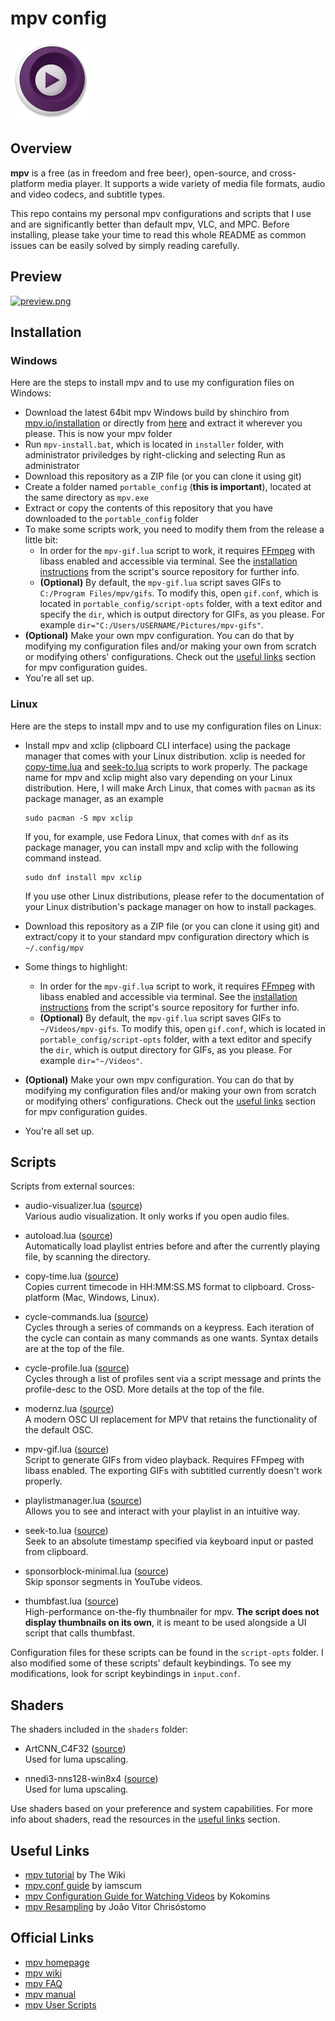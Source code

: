 # mpv config

![mpv logo](https://raw.githubusercontent.com/mpv-player/mpv.io/master/source/images/mpv-logo-128.png)

## Overview

**mpv** is a free (as in freedom and free beer), open-source, and cross-platform media player. It supports
a wide variety of media file formats, audio and video codecs, and subtitle types.

This repo contains my personal mpv configurations and scripts that I use and are significantly better than default mpv, VLC, and MPC. Before installing, please take your time to read this whole README as common issues can be easily solved by simply reading carefully.


## Preview

[![preview.png](https://i.postimg.cc/8zNHHPHy/preview.png)](https://postimg.cc/VdZnsw2M)

## Installation

### Windows

Here are the steps to install mpv and to use my configuration files on Windows:
* Download the latest 64bit mpv Windows build by shinchiro from [mpv.io/installation](https://mpv.io/installation/) or directly from [here](https://sourceforge.net/projects/mpv-player-windows/files/) and extract it wherever you please. This is now your mpv folder
* Run `mpv-install.bat`, which is located in `installer` folder, with administrator priviledges by right-clicking and selecting Run as administrator
* Download this repository as a ZIP file (or you can clone it using git)
* Create a folder named `portable_config` (**this is important**), located at the same directory as `mpv.exe`
* Extract or copy the contents of this repository that you have downloaded to the `portable_config` folder
* To make some scripts work, you need to modify them from the release a little bit:
  * In order for the `mpv-gif.lua` script to work, it requires [FFmpeg](https://ffmpeg.org/) with libass enabled and accessible via terminal. See the [installation instructions](https://github.com/Scheliux/mpv-gif-generator#installation) from the script's source repository for further info.
  * **(Optional)** By default, the `mpv-gif.lua` script saves GIFs to `C:/Program Files/mpv/gifs`. To modify this, open `gif.conf`, which is located in `portable_config/script-opts` folder, with a text editor and specify the `dir`, which is output directory for GIFs, as you please. For example `dir="C:/Users/USERNAME/Pictures/mpv-gifs"`.
* **(Optional)** Make your own mpv configuration. You can do that by modifying my configuration files and/or making your own from scratch or modifying others' configurations. Check out the [useful links](#useful-links) section for mpv configuration guides.
* You're all set up.

### Linux

Here are the steps to install mpv and to use my configuration files on Linux:

* Install mpv and xclip (clipboard CLI interface) using the package manager that comes with your Linux distribution. xclip is needed for [copy-time.lua](https://github.com/noelsimbolon/mpv-config/blob/linux/scripts/copy-time.lua) and [seek-to.lua](https://github.com/noelsimbolon/mpv-config/blob/linux/scripts/seek-to.lua) scripts to work properly. The package name for mpv and xclip might also vary depending on your Linux distribution. Here, I will make Arch Linux, that comes with `pacman` as its package manager, as an example
  
  ```
  sudo pacman -S mpv xclip
  ```

  If you, for example, use Fedora Linux, that comes with `dnf` as its package manager, you can install mpv and xclip with the following command instead.
  ```
  sudo dnf install mpv xclip
  ```

  If you use other Linux distributions, please refer to the documentation of your Linux distribution's package manager on how to install packages.

* Download this repository as a ZIP file (or you can clone it using git) and extract/copy it to your standard mpv configuration directory which is `~/.config/mpv`
* Some things to highlight:
  * In order for the `mpv-gif.lua` script to work, it requires [FFmpeg](https://ffmpeg.org/) with libass enabled and accessible via terminal. See the [installation instructions](https://github.com/Scheliux/mpv-gif-generator#installation) from the script's source repository for further info.
  * **(Optional)** By default, the `mpv-gif.lua` script saves GIFs to `~/Videos/mpv-gifs`. To modify this, open `gif.conf`, which is located in `portable_config/script-opts` folder, with a text editor and specify the `dir`, which is output directory for GIFs, as you please. For example `dir="~/Videos"`.
* **(Optional)** Make your own mpv configuration. You can do that by modifying my configuration files and/or making your own from scratch or modifying others' configurations. Check out the [useful links](#useful-links) section for mpv configuration guides.
* You're all set up.

## Scripts

Scripts from external sources:

* audio-visualizer.lua ([source](https://github.com/mfcc64/mpv-scripts#visualizerlua))\
  Various audio visualization. It only works if you open audio files.
  
* autoload.lua ([source](https://github.com/mpv-player/mpv/blob/master/TOOLS/lua/autoload.lua))\
  Automatically load playlist entries before and after the currently playing file, by scanning the directory.

* copy-time.lua ([source](https://github.com/linguisticmind/mpv-scripts/tree/master/copy-time))\
  Copies current timecode in HH:MM:SS.MS format to clipboard. Cross-platform (Mac, Windows, Linux).

* cycle-commands.lua ([source](https://github.com/CogentRedTester/mpv-scripts#cycle-commands))\
  Cycles through a series of commands on a keypress. Each iteration of the cycle can contain as many commands as one wants. Syntax details are at the top of the file.

* cycle-profile.lua ([source](https://github.com/CogentRedTester/mpv-scripts#cycle-profile))\
  Cycles through a list of profiles sent via a script message and prints the profile-desc to the OSD. More details at the top of the file.

* modernz.lua ([source](https://github.com/Samillion/ModernZ))\
  A modern OSC UI replacement for MPV that retains the functionality of the default OSC.

* mpv-gif.lua ([source](https://github.com/Scheliux/mpv-gif-generator))\
  Script to generate GIFs from video playback. Requires FFmpeg with libass enabled. The exporting GIFs with subtitled currently doesn't work properly.

* playlistmanager.lua ([source](https://github.com/jonniek/mpv-playlistmanager))\
  Allows you to see and interact with your playlist in an intuitive way.

* seek-to.lua ([source](https://github.com/dexeonify/mpv-config/blob/main/scripts/seek-to.lua))\
  Seek to an absolute timestamp specified via keyboard input or pasted from clipboard.

* sponsorblock-minimal.lua ([source](https://codeberg.org/jouni/mpv_sponsorblock_minimal))\
  Skip sponsor segments in YouTube videos.

* thumbfast.lua ([source](https://github.com/po5/thumbfast))\
  High-performance on-the-fly thumbnailer for mpv. **The script does not display thumbnails on its own**, it is meant to be used alongside a UI script that calls thumbfast.

Configuration files for these scripts can be found in the `script-opts` folder. I also modified some of these scripts' default keybindings. To see my modifications, look for script keybindings in `input.conf`.

## Shaders

The shaders included in the `shaders` folder:

* ArtCNN_C4F32 ([source](https://github.com/Artoriuz/ArtCNN/blob/main/GLSL/ArtCNN_C4F32.glsl))\
  Used for luma upscaling.

* nnedi3-nns128-win8x4 ([source](https://github.com/bjin/mpv-prescalers/tree/master))\
  Used for luma upscaling.

Use shaders based on your preference and system capabilities. For more info about shaders, read the resources in the [useful links](#useful-links) section.

## Useful Links

* [mpv tutorial](https://thewiki.moe/tutorials/mpv/) by The Wiki
* [mpv.conf guide](https://iamscum.wordpress.com/guides/videoplayback-guide/mpv-conf/) by iamscum
* [mpv Configuration Guide for Watching Videos](https://kokomins.wordpress.com/2019/10/14/mpv-config-guide/) by Kokomins
* [mpv Resampling](https://artoriuz.github.io/blog/mpv_upscaling.html) by João Vitor Chrisóstomo

## Official Links

* [mpv homepage](https://mpv.io/)  
* [mpv wiki](https://github.com/mpv-player/mpv/wiki)
* [mpv FAQ](https://github.com/mpv-player/mpv/wiki/FAQ)
* [mpv manual](https://mpv.io/manual/stable/)
* [mpv User Scripts](https://github.com/mpv-player/mpv/wiki/User-Scripts)
